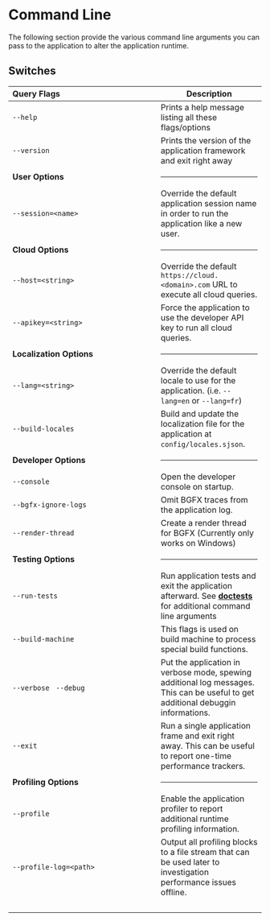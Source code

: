 Command Line
============

The following section provide the various command line arguments you can pass 
to the application to alter the application runtime.

## Switches

| Query Flags | Description |
|:------------|-------------|
| ```--help``` | Prints a help message listing all these flags/options |
| ```--version``` | Prints the version of the application framework and exit right away |
| **User Options** | <hr> |
| ```--session=<name>``` | Override the default application session name in order to run the application like a new user. |
| **Cloud Options** | <hr> |
| ```--host=<string>``` | Override the default `https://cloud.<domain>.com` URL to execute all cloud queries. |
| ```--apikey=<string>``` | Force the application to use the developer API key to run all cloud queries. |
| **Localization Options** | <hr> |
| ```--lang=<string>``` | Override the default locale to use for the application. (i.e. `--lang=en` or `--lang=fr`) |
| ```--build-locales``` | Build and update the localization file for the application at `config/locales.sjson`. |
| **Developer Options** | <hr> |
| ```--console``` | Open the developer console on startup. |
| ```--bgfx-ignore-logs``` | Omit BGFX traces from the application log. |
| ```--render-thread``` | Create a render thread for BGFX (Currently only works on Windows) |
| **Testing Options** | <hr> |
| ```--run-tests``` | Run application tests and exit the application afterward. See [**doctests**](https://github.com/doctest/doctest/blob/master/doc/markdown/commandline.md#command-line) for additional command line arguments |
| ```--build-machine``` | This flags is used on build machine to process special build functions. |
| ```--verbose``` &nbsp; ```--debug``` | Put the application in verbose mode, spewing additional log messages. This can be useful to get additional debuggin informations. |
| ```--exit``` | Run a single application frame and exit right away. This can be useful to report one-time performance trackers. |
| **Profiling Options** | <hr> |
| ```--profile``` | Enable the application profiler to report additional runtime profiling information. |
| ```--profile-log=<path>``` | Output all profiling blocks to a file stream that can be used later to investigation performance issues offline. |
| &nbsp;&nbsp;&nbsp;&nbsp;&nbsp;&nbsp;&nbsp;&nbsp;&nbsp;&nbsp;&nbsp;&nbsp;&nbsp;&nbsp;&nbsp;&nbsp;&nbsp;&nbsp;&nbsp;&nbsp;&nbsp;&nbsp;&nbsp;&nbsp;&nbsp;&nbsp;&nbsp;&nbsp;&nbsp;&nbsp;&nbsp;&nbsp;&nbsp;&nbsp;&nbsp;&nbsp;&nbsp;&nbsp;&nbsp;&nbsp;&nbsp;&nbsp;&nbsp;&nbsp;&nbsp;&nbsp;&nbsp;&nbsp;&nbsp;&nbsp;&nbsp;&nbsp;&nbsp;&nbsp;&nbsp;&nbsp;&nbsp;&nbsp;&nbsp;&nbsp;&nbsp;&nbsp;&nbsp;&nbsp;&nbsp;| |